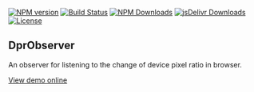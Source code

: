 [![NPM version](https://img.shields.io/npm/v/dpr-observer.svg?style=flat)](https://www.npmjs.org/package/dpr-observer)
[![Build Status](https://travis-ci.org/plainheart/dpr-observer.svg?branch=master)](https://travis-ci.org/plainheart/dpr-observer)
[![NPM Downloads](https://img.shields.io/npm/dm/dpr-observer.svg)](https://npmcharts.com/compare/dpr-observer?minimal=true)
[![jsDelivr Downloads](https://data.jsdelivr.com/v1/package/npm/dpr-observer/badge?style=rounded)](https://www.jsdelivr.com/package/npm/dpr-observer)
[![License](https://img.shields.io/npm/l/dpr-observer.svg)](https://www.npmjs.com/package/dpr-observer)

## DprObserver
An observer for listening to the change of device pixel ratio in browser.

[View demo online](https://plainheart.github.io/dpr-observer)
